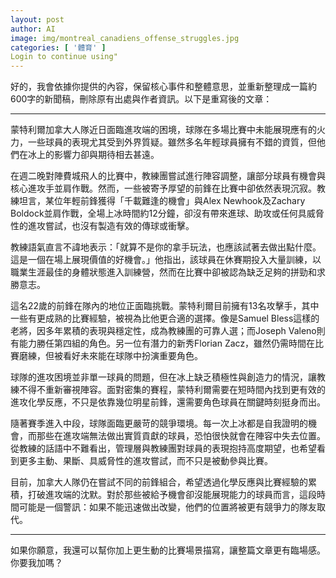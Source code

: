 ```yaml
---
layout: post
author: AI
image: img/montreal_canadiens_offense_struggles.jpg
categories: [ '體育' ]
Login to continue using"
---
```

好的，我會依據你提供的內容，保留核心事件和整體意思，並重新整理成一篇約600字的新聞稿，刪除原有出處與作者資訊。以下是重寫後的文章：  

---

蒙特利爾加拿大人隊近日面臨進攻端的困境，球隊在多場比賽中未能展現應有的火力，一些球員的表現尤其受到外界質疑。雖然多名年輕球員擁有不錯的資質，但他們在冰上的影響力卻與期待相去甚遠。  

在週二晚對陣費城飛人的比賽中，教練團嘗試進行陣容調整，讓部分球員有機會與核心進攻手並肩作戰。然而，一些被寄予厚望的前鋒在比賽中卻依然表現沉寂。教練坦言，某位年輕前鋒獲得「千載難逢的機會」與Alex Newhook及Zachary Boldock並肩作戰，全場上冰時間約12分鐘，卻沒有帶來進球、助攻或任何具威脅性的進攻嘗試，也沒有製造有效的傳球或衝擊。  

教練語氣直言不諱地表示：「就算不是你的拿手玩法，也應該試著去做出點什麼。這是一個在場上展現價值的好機會。」他指出，該球員在休賽期投入大量訓練，以職業生涯最佳的身體狀態進入訓練營，然而在比賽中卻被認為缺乏足夠的拼勁和求勝意志。  

這名22歲的前鋒在隊內的地位正面臨挑戰。蒙特利爾目前擁有13名攻擊手，其中一些有更成熟的比賽經驗，被視為比他更合適的選擇。像是Samuel Bless這樣的老將，因多年累積的表現與穩定性，成為教練團的可靠人選；而Joseph Valeno則有能力勝任第四組的角色。另一位有潛力的新秀Florian Zacz，雖然仍需時間在比賽磨練，但被看好未來能在球隊中扮演重要角色。  

球隊的進攻困境並非單一球員的問題，但在冰上缺乏積極性與創造力的情況，讓教練不得不重新審視陣容。面對密集的賽程，蒙特利爾需要在短時間內找到更有效的進攻化學反應，不只是依靠幾位明星前鋒，還需要角色球員在關鍵時刻挺身而出。  

隨著賽季進入中段，球隊面臨更嚴苛的競爭環境。每一次上冰都是自我證明的機會，而那些在進攻端無法做出實質貢獻的球員，恐怕很快就會在陣容中失去位置。從教練的話語中不難看出，管理層與教練團對球員的表現抱持高度期望，也希望看到更多主動、果斷、具威脅性的進攻嘗試，而不只是被動參與比賽。  

目前，加拿大人隊仍在嘗試不同的前鋒組合，希望透過化學反應與比賽經驗的累積，打破進攻端的沈默。對於那些被給予機會卻沒能展現能力的球員而言，這段時間可能是一個警訊：如果不能迅速做出改變，他們的位置將被更有競爭力的隊友取代。  

---

如果你願意，我還可以幫你加上更生動的比賽場景描寫，讓整篇文章更有臨場感。你要我加嗎？